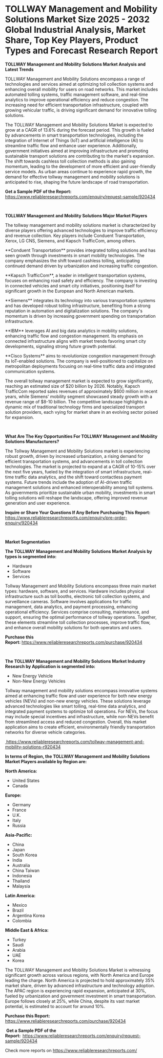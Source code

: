<p><h1>TOLLWAY Management and Mobility Solutions Market Size 2025 - 2032 Global Industrial Analysis, Market Share, Top Key Players, Product Types and Forecast Research Report</h1></p><p><strong>TOLLWAY Management and Mobility Solutions Market Analysis and Latest Trends</strong></p>
<p><p>TOLLWAY Management and Mobility Solutions encompass a range of technologies and services aimed at optimizing toll collection systems and enhancing overall mobility for users on road networks. This market includes automated tolling systems, traffic management software, and real-time analytics to improve operational efficiency and reduce congestion. The increasing need for efficient transportation infrastructure, coupled with growing vehicular traffic, is driving significant demand for innovative tolling solutions.</p><p>The TOLLWAY Management and Mobility Solutions Market is expected to grow at a CAGR of 13.6% during the forecast period. This growth is fueled by advancements in smart transportation technologies, including the integration of Internet of Things (IoT) and artificial intelligence (AI) to streamline traffic flow and enhance user experience. Additionally, government initiatives aimed at improving infrastructure and promoting sustainable transport solutions are contributing to the market's expansion. The shift towards cashless toll collection methods is also gaining momentum, leading to the development of more efficient and user-friendly service models. As urban areas continue to experience rapid growth, the demand for effective tollway management and mobility solutions is anticipated to rise, shaping the future landscape of road transportation.</p></p>
<p><strong>Get a Sample PDF of the Report:&nbsp;</strong> <a href="https://www.reliableresearchreports.com/enquiry/request-sample/920434?utm_campaign=2251&utm_medium=2&utm_source=Github&utm_content=ia&utm_term=11032025&utm_id=tollway-management-and-mobility-solutions">https://www.reliableresearchreports.com/enquiry/request-sample/920434</a></p>
<p>&nbsp;</p>
<p><strong>TOLLWAY Management and Mobility Solutions Major Market Players</strong></p>
<p><p>The tollway management and mobility solutions market is characterized by diverse players offering advanced technologies to improve traffic efficiency and revenue collection. Key players include Conduent Transportation, Xerox, LG CNS, Siemens, and Kapsch TrafficCom, among others.</p><p>**Conduent Transportation** provides integrated tolling solutions and has seen growth through investments in smart mobility technologies. The company emphasizes the shift toward cashless tolling, anticipating continued demand driven by urbanization and increasing traffic congestion.</p><p>**Kapsch TrafficCom**, a leader in intelligent transportation systems, focuses on enhancing road safety and efficiency. The company is investing in connected vehicles and smart city initiatives, positioning itself for significant growth in the European and North American markets. </p><p>**Siemens** integrates its technology into various transportation systems and has developed robust tolling infrastructure, benefiting from a strong reputation in automation and digitalization solutions. The company's momentum is driven by increasing government spending on transportation infrastructure.</p><p>**IBM** leverages AI and big data analytics in mobility solutions, enhancing traffic flow and congestion management. Its emphasis on connected infrastructure aligns with market trends favoring smart city developments, signaling strong future growth potential.</p><p>**Cisco Systems** aims to revolutionize congestion management through its IoT-enabled solutions. The company is well-positioned to capitalize on metropolitan deployments focusing on real-time traffic data and integrated communication systems.</p><p>The overall tollway management market is expected to grow significantly, reaching an estimated size of $20 billion by 2026. Notably, Kapsch TrafficCom reported sales revenues of approximately $600 million in recent years, while Siemens' mobility segment showcased steady growth with a revenue range of $8-10 billion. The competitive landscape highlights a dynamic mix of traditional technology firms and specialized transport solution providers, each vying for market share in an evolving sector poised for expansion.</p></p>
<p>&nbsp;</p>
<p><strong>What Are The Key Opportunities For TOLLWAY Management and Mobility Solutions Manufacturers?</strong></p>
<p><p>The Tollway Management and Mobility Solutions market is experiencing robust growth, driven by increased urbanization, a rising demand for efficient transportation systems, and advancements in toll collection technologies. The market is projected to expand at a CAGR of 10-15% over the next five years, fueled by the integration of smart infrastructure, real-time traffic data analytics, and the shift toward contactless payment systems. Future trends include the adoption of AI-driven traffic management solutions and enhanced interoperability among toll systems. As governments prioritize sustainable urban mobility, investments in smart tolling solutions will reshape the landscape, offering improved revenue generation and user experience.</p></p>
<p><strong>Inquire or Share Your Questions If Any Before Purchasing This Report:</strong> <a href="https://www.reliableresearchreports.com/enquiry/pre-order-enquiry/920434?utm_campaign=2251&utm_medium=2&utm_source=Github&utm_content=ia&utm_term=11032025&utm_id=tollway-management-and-mobility-solutions">https://www.reliableresearchreports.com/enquiry/pre-order-enquiry/920434</a></p>
<p>&nbsp;</p>
<p><strong>Market Segmentation</strong></p>
<p><strong>The TOLLWAY Management and Mobility Solutions Market Analysis by types is segmented into:</strong></p>
<p><ul><li>Hardware</li><li>Software</li><li>Services</li></ul></p>
<p><p>Tollway Management and Mobility Solutions encompass three main market types: hardware, software, and services. Hardware includes physical infrastructure such as toll booths, electronic toll collection systems, and surveillance cameras. Software involves applications for traffic management, data analytics, and payment processing, enhancing operational efficiency. Services comprise consulting, maintenance, and support, ensuring the optimal performance of tollway operations. Together, these elements streamline toll collection processes, improve traffic flow, and enhance overall mobility solutions for both operators and users.</p></p>
<p><strong>Purchase this Report:&nbsp;</strong><a href="https://www.reliableresearchreports.com/purchase/920434?utm_campaign=2251&utm_medium=2&utm_source=Github&utm_content=ia&utm_term=11032025&utm_id=tollway-management-and-mobility-solutions">https://www.reliableresearchreports.com/purchase/920434</a></p>
<p>&nbsp;</p>
<p><strong>The TOLLWAY Management and Mobility Solutions Market Industry Research by Application is segmented into:</strong></p>
<p><ul><li>New Energy Vehicle</li><li>Non-New Energy Vehicles</li></ul></p>
<p><p>Tollway management and mobility solutions encompass innovative systems aimed at enhancing traffic flow and user experience for both new energy vehicles (NEVs) and non-new energy vehicles. These solutions leverage advanced technologies like smart tolling, real-time data analytics, and integrated payment systems to optimize toll operations. For NEVs, the focus may include special incentives and infrastructure, while non-NEVs benefit from streamlined access and reduced congestion. Overall, this market application aims to create efficient, environmentally friendly transportation networks for diverse vehicle categories.</p></p>
<p><a href="https://www.reliableresearchreports.com/tollway-management-and-mobility-solutions-r920434?utm_campaign=2251&utm_medium=2&utm_source=Github&utm_content=ia&utm_term=11032025&utm_id=tollway-management-and-mobility-solutions">&nbsp;https://www.reliableresearchreports.com/tollway-management-and-mobility-solutions-r920434</a></p>
<p><strong>In terms of Region, the TOLLWAY Management and Mobility Solutions Market Players available by Region are:</strong></p>
<p>
    <p> <strong> North America: </strong>
        <ul>
            <li>United States</li>
            <li>Canada</li>
        </ul>
        </p> 
    <p> <strong> Europe: </strong>
        <ul>
            <li>Germany</li>
            <li>France</li>
            <li>U.K.</li>
            <li>Italy</li>
            <li>Russia</li>
        </ul>
        </p> 
    <p> <strong> Asia-Pacific: </strong>
        <ul>
            <li>China</li>
            <li>Japan</li>
            <li>South Korea</li>
            <li>India</li>
            <li>Australia</li>
            <li>China Taiwan</li>
            <li>Indonesia</li>
            <li>Thailand</li>
            <li>Malaysia</li>
        </ul>
        </p> 
    <p> <strong> Latin America: </strong>
        <ul>
            <li>Mexico</li>
            <li>Brazil</li>
            <li>Argentina Korea</li>
            <li>Colombia</li>
        </ul>
        </p> 
    <p> <strong> Middle East & Africa: </strong>
        <ul>
            <li>Turkey</li>
            <li>Saudi</li>
            <li>Arabia</li>
            <li>UAE</li>
            <li>Korea</li>
        </ul>
    </p>
    </p>
<p><p>The TOLLWAY Management and Mobility Solutions Market is witnessing significant growth across various regions, with North America and Europe leading the charge. North America is projected to hold approximately 35% market share, driven by advanced infrastructure and technology adoption. The APAC region is experiencing rapid expansion, anticipated at 30%, fueled by urbanization and government investment in smart transportation. Europe follows closely at 25%, while China, despite its vast market potential, is estimated to account for around 10%.</p></p>
<p><strong>Purchase this Report: </strong><a href="https://www.reliableresearchreports.com/purchase/920434?utm_campaign=2251&utm_medium=2&utm_source=Github&utm_content=ia&utm_term=11032025&utm_id=tollway-management-and-mobility-solutions">https://www.reliableresearchreports.com/purchase/920434</a></p>
<p>&nbsp;<strong>Get a Sample PDF of the Report:&nbsp;&nbsp;</strong><a href="https://www.reliableresearchreports.com/enquiry/request-sample/920434?utm_campaign=2251&utm_medium=2&utm_source=Github&utm_content=ia&utm_term=11032025&utm_id=tollway-management-and-mobility-solutions">https://www.reliableresearchreports.com/enquiry/request-sample/920434</a></p>
<p><strong></strong></p>
<p>Check more reports on <a href="https://www.reliableresearchreports.com/?utm_campaign=2251&utm_medium=2&utm_source=Github&utm_content=ia&utm_term=11032025&utm_id=tollway-management-and-mobility-solutions">https://www.reliableresearchreports.com/</a></p>